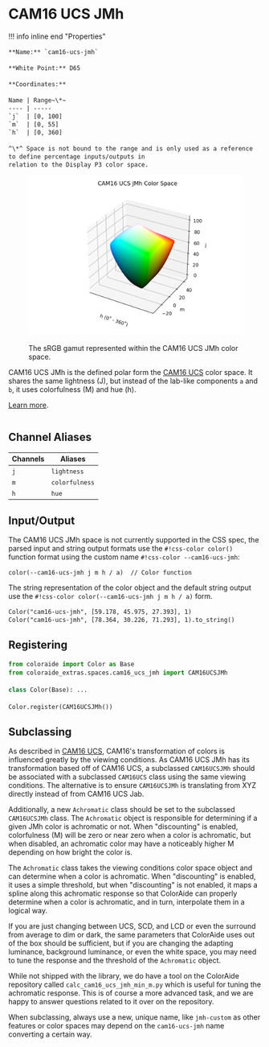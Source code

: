 # CAM16 UCS JMh

<div class="info-container" markdown="1">
!!! info inline end "Properties"

    **Name:** `cam16-ucs-jmh`

    **White Point:** D65

    **Coordinates:**

    Name | Range~\*~
    ---- | -----
    `j`  | [0, 100]
    `m`  | [0, 55]
    `h`  | [0, 360]

    ^\*^ Space is not bound to the range and is only used as a reference to define percentage inputs/outputs in
    relation to the Display P3 color space.

<figure markdown>

![CAM16 UCS JMh](../images/cam16-ucs-jmh.png)

<figcaption markdown>
The sRGB gamut represented within the CAM16 UCS JMh color space.
</figcaption>
</figure>

CAM16 UCS JMh is the defined polar form the [CAM16 UCS](./cam16_ucs.md) color space. It shares the same lightness (J),
but instead of the lab-like components `a` and `b`, it uses colorfulness (M) and hue (h).

[Learn more](https://doi.org/10.1002/col.22131).
</div>

## Channel Aliases

Channels | Aliases
-------- | -------
`j`      | `lightness`
`m`      | `colorfulness`
`h`      | `hue`

## Input/Output

The CAM16 UCS JMh space is not currently supported in the CSS spec, the parsed input and string output formats use the
`#!css-color color()` function format using the custom name `#!css-color --cam16-ucs-jmh`:

```css-color
color(--cam16-ucs-jmh j m h / a)  // Color function
```

The string representation of the color object and the default string output use the
`#!css-color color(--cam16-ucs-jmh j m h / a)` form.

```playground
Color("cam16-ucs-jmh", [59.178, 45.975, 27.393], 1)
Color("cam16-ucs-jmh", [78.364, 30.226, 71.293], 1).to_string()
```

## Registering

```py
from coloraide import Color as Base
from coloraide_extras.spaces.cam16_ucs_jmh import CAM16UCSJMh

class Color(Base): ...

Color.register(CAM16UCSJMh())
```

<style>
.info-container {display: inline-block;}
</style>


## Subclassing

As described in [CAM16 UCS](./cam16_ucs.md), CAM16's transformation of colors is influenced greatly by the viewing
conditions. As CAM16 UCS JMh has its transformation based off of CAM16 UCS, a subclassed `CAM16UCSJMh` should be
associated with a subclassed `CAM16UCS` class using the same viewing conditions. The alternative is to ensure
`CAM16UCSJMh` is translating from XYZ directly instead of from CAM16 UCS Jab.

Additionally, a new `Achromatic` class should be set to the subclassed `CAM16UCSJMh` class. The `Achromatic` object is
responsible for determining if a given JMh color is achromatic or not. When "discounting" is enabled, colorfulness (M)
will be zero or near zero when a color is achromatic, but when disabled, an achromatic color may have a noticeably
higher M depending on how bright the color is.

The `Achromatic` class takes the viewing conditions color space object and can determine when a color is achromatic.
When "discounting" is enabled, it uses a simple threshold, but when "discounting" is not enabled, it maps a spline along
this achromatic response so that ColorAide can properly determine when a color is achromatic, and in turn, interpolate
them in a logical way.

If you are just changing between UCS, SCD, and LCD or even the surround from average to dim or dark, the same parameters
that ColorAide uses out of the box should be sufficient, but if you are changing the adapting luminance, background
luminance, or even the white space, you may need to tune the response and the threshold of the `Achromatic` object.

While not shipped with the library, we do have a tool on the ColorAide repository called `calc_cam16_ucs_jmh_min_m.py`
which is useful for tuning the achromatic response. This is of course a more advanced task, and we are happy to answer
questions related to it over on the repository.

When subclassing, always use a new, unique name, like `jmh-custom` as other features or color spaces may depend on the
`cam16-ucs-jmh` name converting a certain way.
